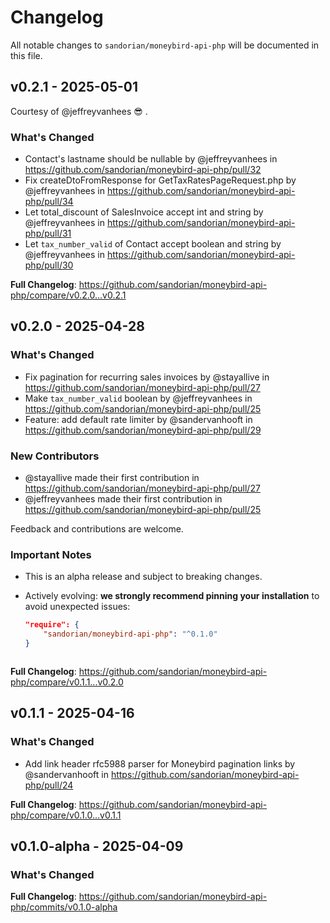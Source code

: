 # Changelog

All notable changes to `sandorian/moneybird-api-php` will be documented in this file.

## v0.2.1 - 2025-05-01

Courtesy of @jeffreyvanhees 😎 .

### What's Changed

* Contact's lastname should be nullable by @jeffreyvanhees in https://github.com/sandorian/moneybird-api-php/pull/32
* Fix createDtoFromResponse for GetTaxRatesPageRequest.php by @jeffreyvanhees in https://github.com/sandorian/moneybird-api-php/pull/34
* Let total_discount of SalesInvoice accept int and string  by @jeffreyvanhees in https://github.com/sandorian/moneybird-api-php/pull/31
* Let `tax_number_valid` of Contact accept boolean and string by @jeffreyvanhees in https://github.com/sandorian/moneybird-api-php/pull/30

**Full Changelog**: https://github.com/sandorian/moneybird-api-php/compare/v0.2.0...v0.2.1

## v0.2.0 - 2025-04-28

### What's Changed

* Fix pagination for recurring sales invoices by @stayallive in https://github.com/sandorian/moneybird-api-php/pull/27
* Make `tax_number_valid` boolean by @jeffreyvanhees in https://github.com/sandorian/moneybird-api-php/pull/25
* Feature: add default rate limiter by @sandervanhooft in https://github.com/sandorian/moneybird-api-php/pull/29

### New Contributors

* @stayallive made their first contribution in https://github.com/sandorian/moneybird-api-php/pull/27
* @jeffreyvanhees made their first contribution in https://github.com/sandorian/moneybird-api-php/pull/25

Feedback and contributions are welcome.

### Important Notes

- This is an alpha release and subject to breaking changes.
  
- Actively evolving: **we strongly recommend pinning your installation** to avoid unexpected issues:
  
  ```json
  "require": {
      "sandorian/moneybird-api-php": "^0.1.0"
  }
  
  
  
  ```

**Full Changelog**: https://github.com/sandorian/moneybird-api-php/compare/v0.1.1...v0.2.0

## v0.1.1 - 2025-04-16

### What's Changed

* Add link header rfc5988 parser for Moneybird pagination links by @sandervanhooft in https://github.com/sandorian/moneybird-api-php/pull/24

**Full Changelog**: https://github.com/sandorian/moneybird-api-php/compare/v0.1.0...v0.1.1

## v0.1.0-alpha - 2025-04-09

### What's Changed

**Full Changelog**: https://github.com/sandorian/moneybird-api-php/commits/v0.1.0-alpha
